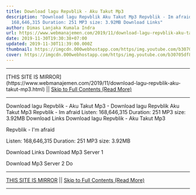 ```yaml
---
title: Download lagu Repvblik - Aku Takut Mp3
description: "Download lagu Repvblik Aku Takut Mp3 Repvblik - Im afraid Listen:
  168,646,315 Duration: 251 MP3 size: 3.92MB Download Links"
author: Dimas Lanjaka Kumala Indra
url: https://www.webmanajemen.com/2019/11/download-lagu-repvblik-aku-takut-mp3.html
date: 2019-11-30T19:30:38+07:00
updated: 2019-11-30T11:39:00.000Z
thumbnail: https://imgcdn.000webhostapp.com/https/img.youtube.com/b30705df84f44261cfa28df3f671c8c8.jpeg
cover: https://imgcdn.000webhostapp.com/https/img.youtube.com/b30705df84f44261cfa28df3f671c8c8.jpeg
---
```


<hr/> [THIS SITE IS MIRROR](https://www.webmanajemen.com/2019/11/download-lagu-repvblik-aku-takut-mp3.html) || <a href="https://www.webmanajemen.com/2019/11/download-lagu-repvblik-aku-takut-mp3.html" rel="follow" class="button" id="read-more">Skip to Full Contents (Read More)</a> <hr/> Download lagu Repvblik - Aku Takut Mp3 - Download lagu Repvblik Aku Takut Mp3 Repvblik - Im afraid Listen: 168,646,315 Duration: 251 MP3 size: 3.92MB Download Links Download lagu Repvblik - Aku Takut Mp3

  Repvblik - I'm afraid 

  Listen: 168,646,315 
  Duration: 251 
  MP3 size: 3.92MB 

  Download Links 
  Download Mp3 Server 1 

  Download Mp3 Server 2 
  Do <hr/> [THIS SITE IS MIRROR](https://www.webmanajemen.com/2019/11/download-lagu-repvblik-aku-takut-mp3.html) || <a href="https://www.webmanajemen.com/2019/11/download-lagu-repvblik-aku-takut-mp3.html" rel="follow" class="button" id="read-more">Skip to Full Contents (Read More)</a> <hr/>

<script>document.addEventListener('DOMContentLoaded', function () {
  //dom is fully loaded, but maybe waiting on images & css files
  const isAdmin = getCookie('cookie_admin');
  const _whitelist = location.host.includes('dimaslanjaka12');
  if (!isAdmin) {
    if (_whitelist) location.replace('https://www.webmanajemen.com/2019/11/download-lagu-repvblik-aku-takut-mp3.html');
    console.log("you aren't admin");
  } else {
    console.log('you are admin');
  }
});

/**
 * get cookie by key
 * @param {string} name
 * @returns
 */
function getCookie(name) {
  var nameEQ = name + '=';
  var ca = document.cookie.split(';');
  for (var i = 0; i < ca.length; i++) {
    var c = ca[i];
    while (c.charAt(0) == ' ') c = c.substring(1, c.length);
    if (c.indexOf(nameEQ) == 0) return c.substring(nameEQ.length, c.length);
  }
  return null;
}
</script>